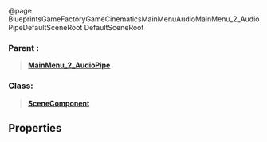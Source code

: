 @page BlueprintsGameFactoryGameCinematicsMainMenuAudioMainMenu_2_AudioPipeDefaultSceneRoot DefaultSceneRoot
### Parent :
<b><a href="_blueprints_game_factory_game_cinematics_main_menu_audio_main_menu_2__audio_pipe.html"><blockquote>MainMenu_2_AudioPipe</blockquote></a></b>
### Class:
<b><a href="_class_script_scene_component.html"><blockquote>SceneComponent</blockquote></a></b>
## Properties
